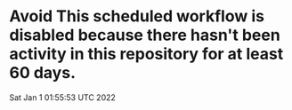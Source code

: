 # Avoid This scheduled workflow is disabled because there hasn't been activity in this repository for at least 60 days.
Sat Jan  1 01:55:53 UTC 2022
